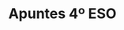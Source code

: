 ---
title: "Apuntes 4º ESO"  # Add a page title.
summary: "Apuntes 4º ESO"  # Add a page description.
type: "widget_page"  # Page type is a Widget Page
---